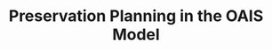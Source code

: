 ---
abstract: null
creators:
- Rauber, Andreas
- Strodl, Stephan
date: null
document_url: https://services.phaidra.univie.ac.at/api/object/o:294493/download
grand_parent: iPRES
institutions: []
keywords:
- beijing
landing_page_url: https://phaidra.univie.ac.at/o:294493
language: eng
layout: publication
license: CC BY-SA 3.0 AT
notes_url: null
parent: iPRES 2007
presentation_url: null
publication_type: presentation
size: 4057792
source_name: iPRES
title: Preservation Planning in the OAIS Model
year: 2007
---
